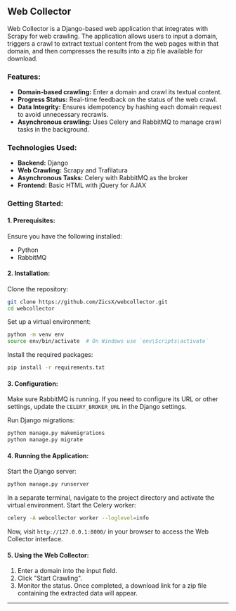 ## **Web Collector**

Web Collector is a Django-based web application that integrates with Scrapy for web crawling. The application allows users to input a domain, triggers a crawl to extract textual content from the web pages within that domain, and then compresses the results into a zip file available for download.

### **Features:**

- **Domain-based crawling:** Enter a domain and crawl its textual content.
- **Progress Status:** Real-time feedback on the status of the web crawl.
- **Data Integrity:** Ensures idempotency by hashing each domain request to avoid unnecessary recrawls.
- **Asynchronous crawling:** Uses Celery and RabbitMQ to manage crawl tasks in the background.

### **Technologies Used:**

- **Backend:** Django
- **Web Crawling:** Scrapy and Trafilatura
- **Asynchronous Tasks:** Celery with RabbitMQ as the broker
- **Frontend:** Basic HTML with jQuery for AJAX

### **Getting Started:**

#### **1. Prerequisites:**

Ensure you have the following installed:

- Python
- RabbitMQ

#### **2. Installation:**

Clone the repository:

```bash
git clone https://github.com/ZicsX/webcollector.git
cd webcollector
```

Set up a virtual environment:

```bash
python -m venv env
source env/bin/activate  # On Windows use `env\Scripts\activate`
```

Install the required packages:

```bash
pip install -r requirements.txt
```

#### **3. Configuration:**

Make sure RabbitMQ is running. If you need to configure its URL or other settings, update the `CELERY_BROKER_URL` in the Django settings.

Run Django migrations:

```bash
python manage.py makemigrations
python manage.py migrate
```

#### **4. Running the Application:**

Start the Django server:

```bash
python manage.py runserver
```

In a separate terminal, navigate to the project directory and activate the virtual environment. Start the Celery worker:

```bash
celery -A webcollector worker --loglevel=info
```

Now, visit `http://127.0.0.1:8000/` in your browser to access the Web Collector interface.

#### **5. Using the Web Collector:**

1. Enter a domain into the input field.
2. Click "Start Crawling".
3. Monitor the status. Once completed, a download link for a zip file containing the extracted data will appear.

---

